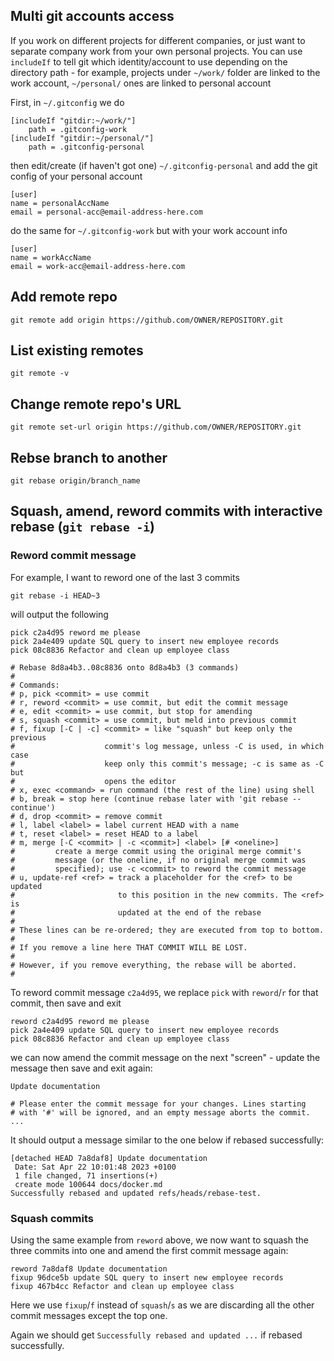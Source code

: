 ## Multi git accounts access

If you work on different projects for different companies, or just want to separate company work from your own personal projects. You can use `includeIf` to tell git which identity/account to use depending on the directory path - for example, projects under `~/work/` folder are linked to the work account, `~/personal/` ones are linked to personal account

First, in `~/.gitconfig` we do

```
[includeIf "gitdir:~/work/"]
    path = .gitconfig-work
[includeIf "gitdir:~/personal/"]
    path = .gitconfig-personal
```

then edit/create (if haven't got one) `~/.gitconfig-personal` and add the git config of your personal account

```
[user]
name = personalAccName
email = personal-acc@email-address-here.com
```

do the same for `~/.gitconfig-work` but with your work account info

```
[user]
name = workAccName
email = work-acc@email-address-here.com
```

## Add remote repo

```
git remote add origin https://github.com/OWNER/REPOSITORY.git
```

## List existing remotes

```
git remote -v
```

## Change remote repo's URL

```
git remote set-url origin https://github.com/OWNER/REPOSITORY.git
```

## Rebse branch to another

```
git rebase origin/branch_name
```

## Squash, amend, reword commits with interactive rebase (`git rebase -i`)

### Reword commit message

For example, I want to reword one of the last 3 commits

```
git rebase -i HEAD~3
```

will output the following

```
pick c2a4d95 reword me please
pick 2a4e409 update SQL query to insert new employee records
pick 08c8836 Refactor and clean up employee class

# Rebase 8d8a4b3..08c8836 onto 8d8a4b3 (3 commands)
#
# Commands:
# p, pick <commit> = use commit
# r, reword <commit> = use commit, but edit the commit message
# e, edit <commit> = use commit, but stop for amending
# s, squash <commit> = use commit, but meld into previous commit
# f, fixup [-C | -c] <commit> = like "squash" but keep only the previous
#                    commit's log message, unless -C is used, in which case
#                    keep only this commit's message; -c is same as -C but
#                    opens the editor
# x, exec <command> = run command (the rest of the line) using shell
# b, break = stop here (continue rebase later with 'git rebase --continue')
# d, drop <commit> = remove commit
# l, label <label> = label current HEAD with a name
# t, reset <label> = reset HEAD to a label
# m, merge [-C <commit> | -c <commit>] <label> [# <oneline>]
#         create a merge commit using the original merge commit's
#         message (or the oneline, if no original merge commit was
#         specified); use -c <commit> to reword the commit message
# u, update-ref <ref> = track a placeholder for the <ref> to be updated
#                       to this position in the new commits. The <ref> is
#                       updated at the end of the rebase
#
# These lines can be re-ordered; they are executed from top to bottom.
#
# If you remove a line here THAT COMMIT WILL BE LOST.
#
# However, if you remove everything, the rebase will be aborted.
#
```

To reword commit message `c2a4d95`, we replace `pick` with `reword`/`r` for that commit, then save and exit

```
reword c2a4d95 reword me please
pick 2a4e409 update SQL query to insert new employee records
pick 08c8836 Refactor and clean up employee class
```

we can now amend the commit message on the next "screen" - update the message then save and exit again:

```
Update documentation

# Please enter the commit message for your changes. Lines starting
# with '#' will be ignored, and an empty message aborts the commit.
...
```

It should output a message similar to the one below if rebased successfully:

```
[detached HEAD 7a8daf8] Update documentation
 Date: Sat Apr 22 10:01:48 2023 +0100
 1 file changed, 71 insertions(+)
 create mode 100644 docs/docker.md
Successfully rebased and updated refs/heads/rebase-test.
```

### Squash commits

Using the same example from `reword` above, we now want to squash the three commits into one and amend the first commit message again:

```
reword 7a8daf8 Update documentation
fixup 96dce5b update SQL query to insert new employee records
fixup 467b4cc Refactor and clean up employee class
```

Here we use `fixup`/`f` instead of `squash`/`s` as we are discarding all the other commit messages except the top one.

Again we should get `Successfully rebased and updated ...` if rebased successfully.
